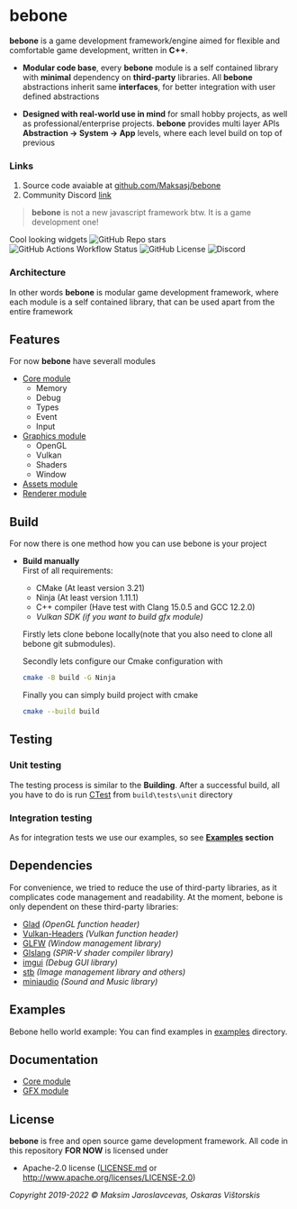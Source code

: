 # bebone

**bebone** is a game development framework/engine aimed for flexible and comfortable game development, written in **C++**.

- **Modular code base**, every **bebone** module is a self contained library with **minimal** dependency on **third-party** libraries. All **bebone** abstractions inherit same **interfaces**, for better integration with user defined abstractions   

- **Designed with real-world use in mind** for small hobby projects, as well as professional/enterprise projects. **bebone** provides multi layer APIs **Abstraction -> System -> App** levels, where each level build on top of previous 

### Links
1. Source code avaiable at [github.com/Maksasj/bebone](https://github.com/Maksasj/bebone)
2. Community Discord [link](https://discord.gg/v4mcTmuDTb)

> **bebone** is not a new javascript framework btw. It is a game development one!

Cool looking widgets 
![GitHub Repo stars](https://img.shields.io/github/stars/Maksasj/bebone)
![GitHub Actions Workflow Status](https://img.shields.io/github/actions/workflow/status/Maksasj/bebone/clang_build_win.yml)
![GitHub License](https://img.shields.io/github/license/Maksasj/bebone)
![Discord](https://img.shields.io/discord/1156584129190711326?style=flat&label=discord)

### Architecture

In other words **bebone** is modular game development framework, where each module is a self contained library, that can be used apart from the entire framework

## Features
For now **bebone** have severall modules
* [Core module]()
  * Memory
  * Debug
  * Types
  * Event
  * Input
* [Graphics module]()
  * OpenGL
  * Vulkan
  * Shaders
  * Window
* [Assets module]()
* [Renderer module]()

## Build
For now there is one method how you can use bebone is your project

- **Build manually**<br>
  First of all requirements:
    - CMake (At least version 3.21)
    - Ninja (At least version 1.11.1)
    - C++ compiler (Have test with Clang 15.0.5 and GCC 12.2.0) 
    - *Vulkan SDK (if you want to build gfx module)*
  
    Firstly lets clone bebone locally(note that you also need to clone all bebone git submodules).

    Secondly lets configure our Cmake configuration with
    ```bash
    cmake -B build -G Ninja
    ```

    Finally you can simply build project with cmake 
    ```bash
    cmake --build build
    ```

## Testing
### Unit testing
The testing process is similar to the **Building**. After a successful build, all you have to do is run [CTest](https://cmake.org/cmake/help/book/mastering-cmake/chapter/Testing%20With%20CMake%20and%20CTest.html) from ```build\tests\unit``` directory

### Integration testing
As for integration tests we use our examples, so see **[Examples]() section**

## Dependencies
For convenience, we tried to reduce the use of third-party libraries, as it complicates code management and readability.
At the moment, bebone is only dependent on these third-party libraries:
  - [Glad](https://github.com/Maksasj/glad/tree/all-extensions) *(OpenGL function header)*
  - [Vulkan-Headers](https://github.com/Maksasj/Vulkan-Headers/tree/main) *(Vulkan function header)*
  - [GLFW](https://github.com/Maksasj/glfw/tree/master) *(Window management library)*
  - [Glslang](https://github.com/KhronosGroup/glslang/tree/main) *(SPIR-V shader compiler library)* 
  - [imgui](https://github.com/Maksasj/imgui/tree/master) *(Debug GUI library)* 
  - [stb](https://github.com/Maksasj/stb/tree/master) *(Image management library and others)* 
  - [miniaudio](https://github.com/Maksasj/miniaudio/tree/master) *(Sound and Music library)*

## Examples
Bebone hello world example:
You can find examples in [examples](https://github.com/Maksasj/bebone/tree/master/examples) directory.

## Documentation
  - [Core module](https://github.com/Maksasj/bebone/blob/master/docs/Core.md)
  - [GFX module](https://github.com/Maksasj/bebone/blob/master/docs/Gfx.md)

## License
**bebone** is free and open source game development framework. All code in this repository **FOR NOW** is licensed under
-  Apache-2.0 license ([LICENSE.md](https://github.com/Maksasj/bebone/blob/master/LICENSE.md) or http://www.apache.org/licenses/LICENSE-2.0)

*Copyright 2019-2022 © Maksim Jaroslavcevas, Oskaras Vištorskis*